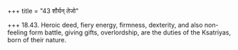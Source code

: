 +++
title = "43 शौर्यन् तेजो"

+++
18.43. Heroic deed, fiery energy, firmness, dexterity, and also
non-feeling form battle, giving gifts, overlordship, are the duties of
the Ksatriyas, born of their nature.
